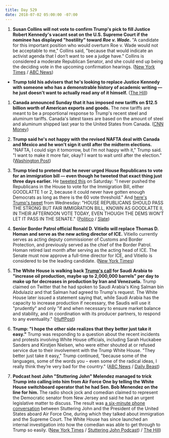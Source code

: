 ```yaml
---
title: Day 529
date: 2018-07-02 05:00:00 -07:00
---
```


1. **Susan Collins will not vote to confirm Trump's pick to fill Justice Robert Kennedy's vacant seat on the U.S. Supreme Court if the nominee has displayed "hostility" toward *Roe v. Wade*.** "A candidate for this important position who would overturn Roe v. Wade would not be acceptable to me," Collins said, "because that would indicate an activist agenda that I don’t want to see a judge have." Collins is considered a moderate Republican Senator, and she could end up being the deciding vote in the upcoming confirmation hearings. ([New York Times](https://www.nytimes.com/2018/07/01/us/politics/susan-collins-supreme-court-nominee-abortion.html) / [ABC News](https://abcnews.go.com/Politics/supreme-court-nominee-overturn-roe-wade-acceptable-sen/story?id=56286828))

* **Trump told his advisers that he's looking to replace Justice Kennedy with someone who has a demonstrable history of academic writing — he just doesn't want to actually read any of it himself.** ([The Hill](http://thehill.com/homenews/sunday-talk-shows/395083-trump-doesnt-intend-to-read-supreme-court-nominees-academic))

1. **Canada announced Sunday that it has imposed new tariffs on $12.5 billion worth of American exports and goods.** The new tariffs are meant to be a proportional response to Trump's recent steel and aluminum tariffs. Canada's latest taxes are based on the amount of steel and aluminum shipped last year to the United States from Canada. ([CNN Money](http://money.cnn.com/2018/07/01/news/canada-us-tariffs-steel-aluminum/index.html))

2. **Trump said he's not happy with the revised NAFTA deal with Canada and Mexico and he won't sign it until after the midterm elections.** "NAFTA, I could sign it tomorrow, but I’m not happy with it," Trump said. "I want to make it more fair, okay? I want to wait until after the election." ([Washington Post](https://www.washingtonpost.com/news/post-politics/wp/2018/07/01/trump-says-he-wont-sign-any-nafta-deal-until-after-midterms/?utm_term=.e9c657224b54))

3. **Trump tried to pretend that he never urged House Republicans to vote for an immigration bill — even though he tweeted that exact thing just three days earlier.** He [tweeted this](https://twitter.com/realDonaldTrump/status/1013139532290625538) on Saturday: "I never pushed the Republicans in the House to vote for the Immigration Bill, either GOODLATTE 1 or 2, because it could never have gotten enough Democrats as long as there is the 60 vote threshold." And [here's Trump's tweet](https://twitter.com/realDonaldTrump/status/1011952266268545024) from Wednesday: "HOUSE REPUBLICANS SHOULD PASS THE STRONG BUT FAIR IMMIGRATION BILL, KNOWN AS GOODLATTE II, IN THEIR AFTERNOON VOTE TODAY, EVEN THOUGH THE DEMS WON’T LET IT PASS IN THE SENATE." ([Politico](https://www.politico.com/story/2018/06/30/donald-trump-immigration-vote-tweets-689501) / [Slate](https://slate.com/news-and-politics/2018/06/immigration-bill-president-falsely-claims-he-never-pushed-republicans-to-vote-for-measure.html))

4. **Senior Border Patrol official Ronald D. Vitiello will replace Thomas D. Homan and serve as the new acting director of ICE.** Vitiello currently serves as acting deputy commissioner of Customs and Border Protection, and previously served as the chief of the Border Patrol. Homan retired last month after serving as the acting head of ICE. The Senate must now approve a full-time director for ICE, and Vitiello is considered to be the leading candidate. ([New York Times](https://www.nytimes.com/2018/06/30/us/politics/vitiello-trump-ice-border.html))

5. **The White House is walking back [Trump's call](https://twitter.com/realDonaldTrump/status/1013023608040513537) for Saudi Arabia to "increase oil production, maybe up to 2,000,000 barrels" per day to make up for decreases in production by Iran and Venezuela.** Trump claimed on Twitter that he had spoken to Saudi Arabia's King Salman bin Abdulaziz and that Salman had agreed to Trump's request. The White House later issued a statement saying that, while Saudi Arabia has the capacity to increase production if necessary, the Saudis will use it "prudently" and only "if and when necessary to ensure market balance and stability, and in coordination with its producer partners, to respond to any eventuality." ([HuffPost](https://www.huffingtonpost.com/entry/white-house-backs-off-trump-tweet-on-oil-agreement_us_5b384439e4b0f3c221a17e7d))

6. **Trump: "I hope the other side realizes that they better just take it easy."** Trump was responding to a question about the recent incidents and protests involving White House officials, including Sarah Huckabee Sanders and Kirstjen Nielsen, who were either shouted at or refused service due to their involvement with the Trump White House. "They better just take it easy," Trump continued, "because some of the languages, some of the words you – even some of the radical ideas, I really think they’re very bad for the country." ([ABC News](https://abcnews.go.com/Politics/trump-critics-administration-easy-language-radical-ideas/story?id=56297174) / [Daily Beast](https://www.thedailybeast.com/trump-critics-better-just-take-it-easy))

7. **Podcast host John "Stuttering John" Melendez managed to trick Trump into calling into him from Air Force One by telling the White House switchboard operator that he had Sen. Bob Menendez on the line for him.** The radio shock jock and comedian claimed to represent the Democratic senator from New Jersey and said he had an urgent legislative matter to discuss. The result was [a six-minute phone conversation](http://stutteringjohnpodcast.libsyn.com/the-stuttering-john-podcast-4) between Stuttering John and the President of the United States aboard Air Force One, during which they talked about immigration and the Supreme Court. The White House has since launched an internal investigation into how the comedian was able to get through to Trump so easily. ([New York Times](https://www.nytimes.com/2018/06/29/us/politics/prank-call-donald-trump-stuttering-john.html) / [Stuttering John Podcast](http://stutteringjohnpodcast.libsyn.com/the-stuttering-john-podcast-4)) / [The Hill](http://thehill.com/homenews/395077-white-house-probing-comedians-prank-call-report))
